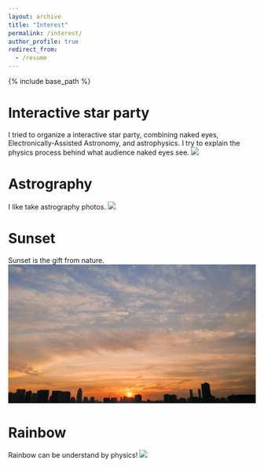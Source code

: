```yaml
---
layout: archive
title: "Interest"
permalink: /interest/
author_profile: true
redirect_from:
  - /resume
---
```


{% include base_path %}

Interactive star party
======
I tried to organize a interactive star party, combining naked eyes, Electronically-Assisted Astronomy, and astrophysics. 
I try to explain the physics process behind what audience naked eyes see.
![](/images/star_party.png)


Astrography
======
I like take astrography photos.
![](/images/M101.png)


Sunset
======
Sunset is the gift from nature.
![](/images/sunset.jpg)

Rainbow
======
Rainbow can be understand by physics!
![](/images/rainbow.jpg)
